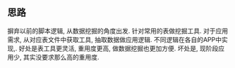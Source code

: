 ## 思路
摒弃以前的脚本逻辑, 从数据挖掘的角度出发. 针对常用的表做挖掘工具.
对于应用需求, 从对应表文件中获取工具, 抽取数据做应用逻辑. 不同逻辑在各自的APP中实现,.
好处是表工具更灵活, 重用度更高, 做数据挖掘也更加方便.
坏处是, 现阶段应用少, 其实没要求那么高的重用度.